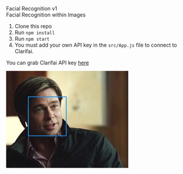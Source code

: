 Facial Recognition v1 <br />
Facial Recognition within Images

1. Clone this repo
2. Run `npm install`
3. Run `npm start`
4. You must add your own API key in the `src/App.js` file to connect to Clarifai.

You can grab Clarifai API key [here](https://www.clarifai.com/)

![alt tag](https://raw.githubusercontent.com/TheCodeWorm/facial-recognition/master/748f183999d3cfb3f63f6a2c04bf0dae.png)
